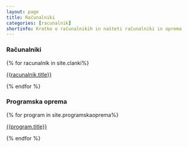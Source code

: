 ```yaml
---
layout: page
title: Računalniki
categories: [racunalnik]
shortinfo: Kratko o računalnikih in našteti računalniki in oprema
---
```


### Računalniki

{% for racunalnik in site.clanki%}

[{{racunalnik.title}}]({{racunalnik.url}})

{% endfor %}

### Programska oprema

{% for program in site.programskaoprema%}

[{{program.title}}]({{program.url}})

{% endfor %}